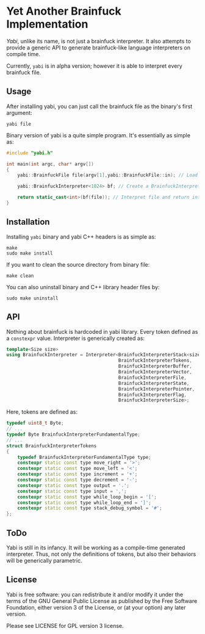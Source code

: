 # <b>Y</b>et <b>A</b>nother <b>B</b>rainfuck <b>I</b>mplementation
*Yabi*, unlike its name, is not just a brainfuck interpreter. It also attempts to provide a generic API to generate brainfuck-like language interpreters on compile time.

Currently, ```yabi``` is in alpha version; however it is able to interpret every brainfuck file.

## Usage
After installing yabi, you can just call the brainfuck file as the binary's first argument:
	
	yabi file

Binary version of yabi is a quite simple program. It's essentially as simple as:
``` cpp
#include "yabi.h"

int main(int argc, char* argv[])
{
	yabi::BrainfuckFile file(argv[1],yabi::BrainfuckFile::in); // Load file in first argument

	yabi::BrainfuckInterpreter<1024> bf; // Create a BrainfuckInterpreter with 1024 byte stack size

	return static_cast<int>(bf(file)); // Interpret file and return interpreter's state
}

```

## Installation
Installing ```yabi``` binary and yabi C++ headers is as simple as:

	make
	sudo make install

If you want to clean the source directory from binary file:
	
	make clean
	
You can also uninstall binary and C++ library header files by:

	sudo make uninstall

## API
Nothing about brainfuck is hardcoded in yabi library. Every token defined as a ```constexpr``` value. Interpreter is generically created as:
``` cpp
template<Size size>
using BrainfuckInterpreter = Interpreter<BrainfuckInterpreterStack<size>,
                                         BrainfuckInterpreterTokens,
                                         BrainfuckInterpreterBuffer,
                                         BrainfuckInterpreterVector,
                                         BrainfuckInterpreterFile,
                                         BrainfuckInterpreterState,
                                         BrainfuckInterpreterPointer,
                                         BrainfuckInterpreterFlag,
                                         BrainfuckInterpreterSize>;
```

Here, tokens are defined as:
``` cpp
typedef uint8_t Byte;
// ...
typedef Byte BrainfuckInterpreterFundamentalType;
// ...
struct BrainfuckInterpreterTokens
{
	typedef BrainfuckInterpreterFundamentalType type;
	constexpr static const type move_right = '>';
	constexpr static const type move_left = '<';
	constexpr static const type increment = '+';
	constexpr static const type decrement = '-';
	constexpr static const type output = '.';
	constexpr static const type input = ',';
	constexpr static const type while_loop_begin = '[';
	constexpr static const type while_loop_end = ']';
	constexpr static const type stack_debug_symbol = '#';
};
```

## ToDo
Yabi is still in its infancy. It will be working as a compile-time generated interpreter. Thus, not only the definitions of tokens, but also their behaviors will be generically parametric.

## License
Yabi is free software: you can redistribute it and/or modify it under the terms of the GNU General Public License as published by the Free Software Foundation, either version 3 of the License, or (at your option) any later version.

Please see LICENSE for GPL version 3 license.

